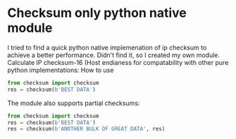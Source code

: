 # Checksum only python native module
I tried to find a quick python native implemenation of ip checksum to achieve a
better performance. Didn't find it, so I created my own module.
Calculate IP checksum-16 (Host endianess for compatability with other pure
python implementations:
How to use
```python
from checksum import checksum
res = checksum(b'BEST DATA')
```
The module also supports partial checksums:
```python
from checksum import checksum
res = checksum(b'BEST DATA')
res = checksum(b'ANOTHER BULK OF GREAT DATA', res)
```
